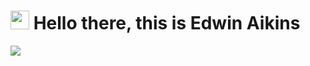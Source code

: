 <h1><img src="https://emojis.slackmojis.com/emojis/images/1531849430/4246/blob-oh-hello.gif?1531849430" width="30"/> Hello there, this is Edwin Aikins</h1>


<p align="left" top="4"><img align="left" src='https://streak-stats.demolab.com/?user=arkoaikins'></p>